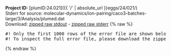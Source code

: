 **Project ID:** [plumID:24.021]({{ '/' | absolute_url }}eggs/24/021/)  
Stderr for source:  molecular-dynamics/ion-pairing/caco3-batches-large/3/Analysis/plumed.dat   
Download: [zipped raw stdout](plumed.dat.plumed_master.stdout.txt.zip) - [zipped raw stderr](plumed.dat.plumed_master.stderr.txt.zip) 
{% raw %}
<pre>
#! Only the first 1000 rows of the error file are shown below
#! To inspect the full error file, please download the zipped raw stderr file above
</pre>
{% endraw %}
